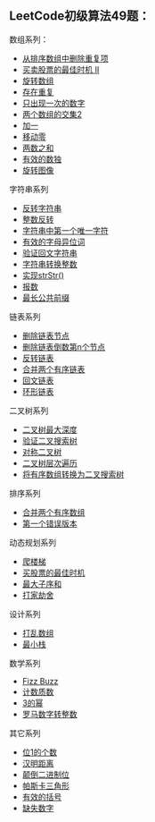 ## LeetCode初级算法49题：

数组系列：
- [ 从排序数组中删除重复项](github.com/icecrea/leetcode/blob/master/src/main/java/com/example/topinterview/easy/array/array21_removeDuplicates.java)
- [ 买卖股票的最佳时机 II](github.com/icecrea/leetcode/blob/master/src/main/java/com/example/topinterview/easy/array/array22_maxProfit2.java)
- [ 旋转数组](github.com/icecrea/leetcode/blob/master/src/main/java/com/example/topinterview/easy/array/array23_reverse.java)
- [ 存在重复](github.com/icecrea/leetcode/blob/master/src/main/java/com/example/topinterview/easy/array/array24_containsDuplicate.java)
- [ 只出现一次的数字](github.com/icecrea/leetcode/blob/master/src/main/java/com/example/topinterview/easy/array/array25_singleNumber.java)
- [ 两个数组的交集2](github.com/icecrea/leetcode/blob/master/src/main/java/com/example/topinterview/easy/array/array26_intersect.java)
- [ 加一](github.com/icecrea/leetcode/blob/master/src/main/java/com/example/topinterview/easy/array/array27_plusOne.java)
- [ 移动零](github.com/icecrea/leetcode/blob/master/src/main/java/com/example/topinterview/easy/array/array28_moveZeroes.java)
- [ 两数之和](github.com/icecrea/leetcode/blob/master/src/main/java/com/example/topinterview/easy/array/array29_twoSum.java)
- [ 有效的数独](github.com/icecrea/leetcode/blob/master/src/main/java/com/example/topinterview/easy/array/array30_isValidSudoku.java)
- [旋转图像](github.com/icecrea/leetcode/blob/master/src/main/java/com/example/topinterview/easy/array/array31_rotate.java)

字符串系列
- [ 反转字符串](github.com/icecrea/leetcode/blob/master/src/main/java/com/example/topinterview/easy/string/array32_reverseString.java)
- [ 整数反转](github.com/icecrea/leetcode/blob/master/src/main/java/com/example/topinterview/easy/string/array33_reverse.java)
- [ 字符串中第一个唯一字符](github.com/icecrea/leetcode/blob/master/src/main/java/com/example/topinterview/easy/string/array34_firstUniqChar.java)
- [ 有效的字母异位词](github.com/icecrea/leetcode/blob/master/src/main/java/com/example/topinterview/easy/string/array35_isAnagram.java)
- [ 验证回文字符串](github.com/icecrea/leetcode/blob/master/src/main/java/com/example/topinterview/easy/string/array36_isPalindrome.java)
- [ 字符串转换整数](github.com/icecrea/leetcode/blob/master/src/main/java/com/example/topinterview/easy/string/array37_myAtoi.java)
- [ 实现strStr()](github.com/icecrea/leetcode/blob/master/src/main/java/com/example/topinterview/easy/string/array38_strStr.java)
- [ 报数](github.com/icecrea/leetcode/blob/master/src/main/java/com/example/topinterview/easy/string/array39_countAndSay.java)
- [ 最长公共前缀](github.com/icecrea/leetcode/blob/master/src/main/java/com/example/topinterview/easy/string/array40_longestCommonPrefix.java)

链表系列
- [ 删除链表节点](github.com/icecrea/leetcode/blob/master/src/main/java/com/example/topinterview/easy/linkedlist/array41_deleteNode.java)
- [ 删除链表倒数第n个节点](github.com/icecrea/leetcode/blob/master/src/main/java/com/example/topinterview/easy/linkedlist/array42_removeNthFromEnd.java)
- [ 反转链表](github.com/icecrea/leetcode/blob/master/src/main/java/com/example/topinterview/easy/linkedlist/array43_reverseList.java)
- [ 合并两个有序链表](github.com/icecrea/leetcode/blob/master/src/main/java/com/example/topinterview/easy/linkedlist/array44_mergeTwoLists.java)
- [ 回文链表](github.com/icecrea/leetcode/blob/master/src/main/java/com/example/topinterview/easy/linkedlist/array45_isPalindrome.java)
- [ 环形链表](github.com/icecrea/leetcode/blob/master/src/main/java/com/example/topinterview/easy/linkedlist/array46_hasCycle.java)  

二叉树系列
- [ 二叉树最大深度](github.com/icecrea/leetcode/blob/master/src/main/java/com/example/topinterview/easy/tree/array47_maxDepth.java)
- [ 验证二叉搜索树](github.com/icecrea/leetcode/blob/master/src/main/java/com/example/topinterview/easy/tree/array48_isValidBST.java)
- [ 对称二叉树](github.com/icecrea/leetcode/blob/master/src/main/java/com/example/topinterview/easy/tree/array49_isSymmetic.java)
- [ 二叉树层次遍历](github.com/icecrea/leetcode/blob/master/src/main/java/com/example/topinterview/easy/tree/array50_levelOrder.java)
- [ 将有序数组转换为二叉搜索树](github.com/icecrea/leetcode/blob/master/src/main/java/com/example/topinterview/easy/tree/array51_sortedArrayToBST.java)

排序系列
- [ 合并两个有序数组](github.com/icecrea/leetcode/blob/master/src/main/java/com/example/topinterview/easy/sort/array52_merge.java)
- [ 第一个错误版本](github.com/icecrea/leetcode/blob/master/src/main/java/com/example/topinterview/easy/sort/array53_firstBadVersion.java)

动态规划系列
- [ 爬楼梯](github.com/icecrea/leetcode/blob/master/src/main/java/com/example/topinterview/easy/dp/array54_climbStairs.java)
- [ 买股票的最佳时机](github.com/icecrea/leetcode/blob/master/src/main/java/com/example/topinterview/easy/dp/array55_maxProfit.java)
- [ 最大子序和](github.com/icecrea/leetcode/blob/master/src/main/java/com/example/topinterview/easy/dp/array56_maxSubArray.java)
- [ 打家劫舍](github.com/icecrea/leetcode/blob/master/src/main/java/com/example/topinterview/easy/dp/array57_rob.java)

设计系列
- [打乱数组](github.com/icecrea/leetcode/blob/master/src/main/java/com/example/topinterview/easy/design/array58_shufflearray.java)
- [最小栈](github.com/icecrea/leetcode/blob/master/src/main/java/com/example/topinterview/easy/design/array59_minstack.java)

数学系列
- [ Fizz Buzz](github.com/icecrea/leetcode/blob/master/src/main/java/com/example/topinterview/easy/math/array60_fizzBuzz.java)
- [ 计数质数](github.com/icecrea/leetcode/blob/master/src/main/java/com/example/topinterview/easy/math/array61_countPrimes.java)
- [ 3的幂](github.com/icecrea/leetcode/blob/master/src/main/java/com/example/topinterview/easy/math/array62_isPowerOfThree.java)
- [罗马数字转整数](github.com/icecrea/leetcode/blob/master/src/main/java/com/example/topinterview/easy/math/array63_romanToInt.java)

其它系列
- [ 位1的个数](github.com/icecrea/leetcode/blob/master/src/main/java/com/example/topinterview/easy/other/array64_hammingWeight.java)
- [ 汉明距离](github.com/icecrea/leetcode/blob/master/src/main/java/com/example/topinterview/easy/other/array65_hammingDistance.java)
- [ 颠倒二进制位](github.com/icecrea/leetcode/blob/master/src/main/java/com/example/topinterview/easy/other/array66_reverseBits.java)
- [ 帕斯卡三角形](github.com/icecrea/leetcode/blob/master/src/main/java/com/example/topinterview/easy/other/array67_pascalTriangle.java)
- [ 有效的括号](github.com/icecrea/leetcode/blob/master/src/main/java/com/example/topinterview/easy/other/array68_isValid.java)
- [ 缺失数字](github.com/icecrea/leetcode/blob/master/src/main/java/com/example/topinterview/easy/other/array69_missingNumber.java)